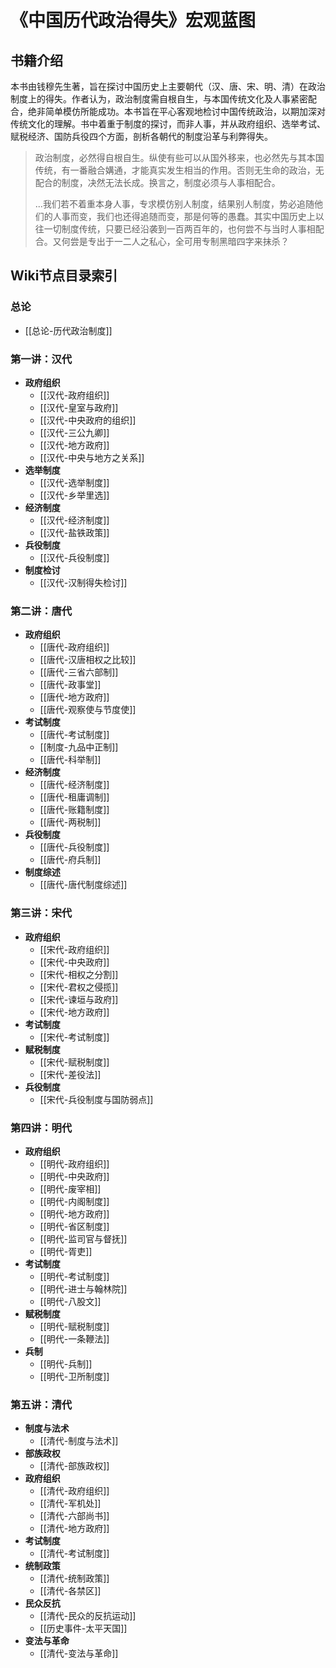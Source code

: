 # 《中国历代政治得失》宏观蓝图

## 书籍介绍
本书由钱穆先生著，旨在探讨中国历史上主要朝代（汉、唐、宋、明、清）在政治制度上的得失。作者认为，政治制度需自根自生，与本国传统文化及人事紧密配合，绝非简单模仿所能成功。本书旨在平心客观地检讨中国传统政治，以期加深对传统文化的理解。书中着重于制度的探讨，而非人事，并从政府组织、选举考试、赋税经济、国防兵役四个方面，剖析各朝代的制度沿革与利弊得失。

> 政治制度，必然得自根自生。纵使有些可以从国外移来，也必然先与其本国传统，有一番融合媾通，才能真实发生相当的作用。否则无生命的政治，无配合的制度，决然无法长成。换言之，制度必须与人事相配合。
> 
> ...我们若不着重本身人事，专求模仿别人制度，结果别人制度，势必追随他们的人事而变，我们也还得追随而变，那是何等的愚蠢。其实中国历史上以往一切制度传统，只要已经沿袭到一百两百年的，也何尝不与当时人事相配合。又何尝是专出于一二人之私心，全可用专制黑暗四字来抹杀？

## Wiki节点目录索引

### 总论
- [[总论-历代政治制度]]

### 第一讲：汉代
- **政府组织**
    - [[汉代-政府组织]]
    - [[汉代-皇室与政府]]
    - [[汉代-中央政府的组织]]
    - [[汉代-三公九卿]]
    - [[汉代-地方政府]]
    - [[汉代-中央与地方之关系]]
- **选举制度**
    - [[汉代-选举制度]]
    - [[汉代-乡举里选]]
- **经济制度**
    - [[汉代-经济制度]]
    - [[汉代-盐铁政策]]
- **兵役制度**
    - [[汉代-兵役制度]]
- **制度检讨**
    - [[汉代-汉制得失检讨]]

### 第二讲：唐代
- **政府组织**
    - [[唐代-政府组织]]
    - [[唐代-汉唐相权之比较]]
    - [[唐代-三省六部制]]
    - [[唐代-政事堂]]
    - [[唐代-地方政府]]
    - [[唐代-观察使与节度使]]
- **考试制度**
    - [[唐代-考试制度]]
    - [[制度-九品中正制]]
    - [[唐代-科举制]]
- **经济制度**
    - [[唐代-经济制度]]
    - [[唐代-租庸调制]]
    - [[唐代-账籍制度]]
    - [[唐代-两税制]]
- **兵役制度**
    - [[唐代-兵役制度]]
    - [[唐代-府兵制]]
- **制度综述**
    - [[唐代-唐代制度综述]]

### 第三讲：宋代
- **政府组织**
    - [[宋代-政府组织]]
    - [[宋代-中央政府]]
    - [[宋代-相权之分割]]
    - [[宋代-君权之侵揽]]
    - [[宋代-谏垣与政府]]
    - [[宋代-地方政府]]
- **考试制度**
    - [[宋代-考试制度]]
- **赋税制度**
    - [[宋代-赋税制度]]
    - [[宋代-差役法]]
- **兵役制度**
    - [[宋代-兵役制度与国防弱点]]

### 第四讲：明代
- **政府组织**
    - [[明代-政府组织]]
    - [[明代-中央政府]]
    - [[明代-废宰相]]
    - [[明代-内阁制度]]
    - [[明代-地方政府]]
    - [[明代-省区制度]]
    - [[明代-监司官与督抚]]
    - [[明代-胥吏]]
- **考试制度**
    - [[明代-考试制度]]
    - [[明代-进士与翰林院]]
    - [[明代-八股文]]
- **赋税制度**
    - [[明代-赋税制度]]
    - [[明代-一条鞭法]]
- **兵制**
    - [[明代-兵制]]
    - [[明代-卫所制度]]

### 第五讲：清代
- **制度与法术**
    - [[清代-制度与法术]]
- **部族政权**
    - [[清代-部族政权]]
- **政府组织**
    - [[清代-政府组织]]
    - [[清代-军机处]]
    - [[清代-六部尚书]]
    - [[清代-地方政府]]
- **考试制度**
    - [[清代-考试制度]]
- **统制政策**
    - [[清代-统制政策]]
    - [[清代-各禁区]]
- **民众反抗**
    - [[清代-民众的反抗运动]]
    - [[历史事件-太平天国]]
- **变法与革命**
    - [[清代-变法与革命]]
